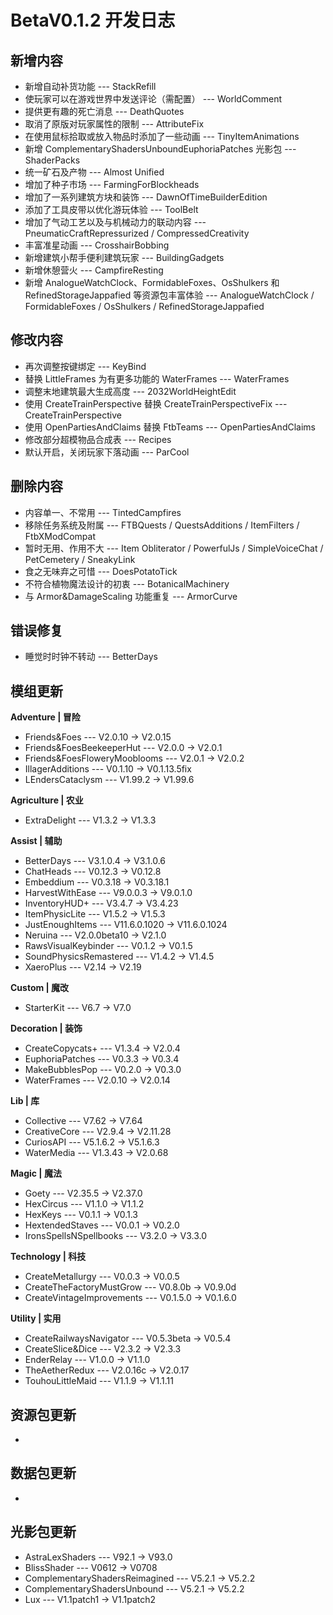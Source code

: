 # BetaV0.1.2 开发日志

## 新增内容

- 新增自动补货功能 --- StackRefill
- 使玩家可以在游戏世界中发送评论（需配置） --- WorldComment
- 提供更有趣的死亡消息 --- DeathQuotes
- 取消了原版对玩家属性的限制 --- AttributeFix
- 在使用鼠标拾取或放入物品时添加了一些动画 --- TinyItemAnimations
- 新增 ComplementaryShadersUnboundEuphoriaPatches 光影包 --- ShaderPacks
- 统一矿石及产物 --- Almost Unified
- 增加了种子市场 --- FarmingForBlockheads
- 增加了一系列建筑方块和装饰 --- DawnOfTimeBuilderEdition
- 添加了工具皮带以优化游玩体验 --- ToolBelt
- 增加了气动工艺以及与机械动力的联动内容 --- PneumaticCraftRepressurized / CompressedCreativity
- 丰富准星动画 --- CrosshairBobbing
- 新增建筑小帮手便利建筑玩家 --- BuildingGadgets
- 新增休憩营火 --- CampfireResting
- 新增 AnalogueWatchClock、FormidableFoxes、OsShulkers 和 RefinedStorageJappafied 等资源包丰富体验 --- AnalogueWatchClock / FormidableFoxes / OsShulkers / RefinedStorageJappafied


## 修改内容

- 再次调整按键绑定 --- KeyBind
- 替换 LittleFrames 为有更多功能的 WaterFrames --- WaterFrames
- 调整末地建筑最大生成高度 --- 2032WorldHeightEdit
- 使用 CreateTrainPerspective 替换 CreateTrainPerspectiveFix --- CreateTrainPerspective
- 使用 OpenPartiesAndClaims 替换 FtbTeams --- OpenPartiesAndClaims
- 修改部分超模物品合成表 --- Recipes
- 默认开启，关闭玩家下落动画 --- ParCool


## 删除内容

- 内容单一、不常用  --- TintedCampfires
- 移除任务系统及附属 --- FTBQuests / QuestsAdditions / ItemFilters / FtbXModCompat
- 暂时无用、作用不大 --- Item Obliterator / PowerfulJs / SimpleVoiceChat / PetCemetery / SneakyLink
- 食之无味弃之可惜 --- DoesPotatoTick
- 不符合植物魔法设计的初衷 --- BotanicalMachinery
- 与 Armor&DamageScaling 功能重复 --- ArmorCurve


## 错误修复

- 睡觉时时钟不转动 --- BetterDays

## 模组更新

**Adventure | 冒险**

- Friends&Foes --- V2.0.10 -> V2.0.15
- Friends&FoesBeekeeperHut --- V2.0.0 -> V2.0.1
- Friends&FoesFloweryMooblooms --- V2.0.1 -> V2.0.2
- IllagerAdditions --- V0.1.10 -> V0.1.13.5fix
- LEndersCataclysm --- V1.99.2 -> V1.99.6

**Agriculture | 农业**

- ExtraDelight --- V1.3.2 -> V1.3.3

**Assist | 辅助**

- BetterDays --- V3.1.0.4 -> V3.1.0.6
- ChatHeads --- V0.12.3 -> V0.12.8
- Embeddium --- V0.3.18 -> V0.3.18.1
- HarvestWithEase --- V9.0.0.3 -> V9.0.1.0
- InventoryHUD+ --- V3.4.7 -> V3.4.23
- ItemPhysicLite --- V1.5.2 -> V1.5.3
- JustEnoughItems --- V11.6.0.1020 -> V11.6.0.1024
- Neruina --- V2.0.0beta10 -> V2.1.0
- RawsVisualKeybinder --- V0.1.2 -> V0.1.5
- SoundPhysicsRemastered --- V1.4.2 -> V1.4.5
- XaeroPlus --- V2.14 -> V2.19

**Custom | 魔改**

- StarterKit --- V6.7 -> V7.0

**Decoration | 装饰**

- CreateCopycats+ --- V1.3.4 -> V2.0.4
- EuphoriaPatches --- V0.3.3 -> V0.3.4
- MakeBubblesPop --- V0.2.0 -> V0.3.0
- WaterFrames --- V2.0.10 -> V2.0.14

**Lib | 库**

- Collective --- V7.62 -> V7.64
- CreativeCore --- V2.9.4 -> V2.11.28
- CuriosAPI --- V5.1.6.2 -> V5.1.6.3
- WaterMedia --- V1.3.43 -> V2.0.68

**Magic | 魔法**

- Goety --- V2.35.5 -> V2.37.0
- HexCircus --- V1.1.0 -> V1.1.2
- HexKeys --- V0.1.1 -> V0.1.3
- HextendedStaves --- V0.0.1 -> V0.2.0
- IronsSpellsNSpellbooks --- V3.2.0 -> V3.3.0

**Technology | 科技**

- CreateMetallurgy --- V0.0.3 -> V0.0.5
- CreateTheFactoryMustGrow --- V0.8.0b -> V0.9.0d
- CreateVintageImprovements --- V0.1.5.0 -> V0.1.6.0

**Utility | 实用**

- CreateRailwaysNavigator --- V0.5.3beta -> V0.5.4
- CreateSlice&Dice --- V2.3.2 -> V2.3.3
- EnderRelay --- V1.0.0 -> V1.1.0
- TheAetherRedux --- V2.0.16c -> V2.0.17
- TouhouLittleMaid --- V1.1.9 -> V1.1.11

## 资源包更新

- 

## 数据包更新

- 

## 光影包更新

- AstraLexShaders --- V92.1 -> V93.0
- BlissShader --- V0612 -> V0708
- ComplementaryShadersReimagined --- V5.2.1 -> V5.2.2
- ComplementaryShadersUnbound --- V5.2.1 -> V5.2.2
- Lux --- V1.1patch1 -> V1.1patch2
